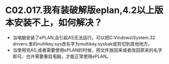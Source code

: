 # C02.017.我有装破解版eplan,4.2以上版本安装不上，如何解决？

- 当电脑安装了ePLAN,会引起AS无法运行。可以把C:Vindows\System.32 drivers.里的nultikey.sys改名字为multikey.sysbak或剪切到其他地方。
- 当使用完AS,或者需要使用ePLAN的时候，把文件放回来或者改回原来的名字即可。也许需要重启电脑，才能正常使用ePLAN。
